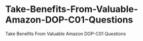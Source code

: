# Take-Benefits-From-Valuable-Amazon-DOP-C01-Questions
Take Benefits From Valuable Amazon DOP-C01 Questions
